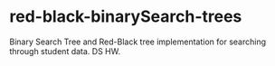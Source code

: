 # red-black-binarySearch-trees
Binary Search Tree and Red-Black tree implementation for searching through student data. DS HW.
